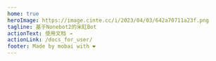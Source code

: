 ```yaml
---
home: true
heroImage: https://image.cinte.cc/i/2023/04/03/642a70711a23f.png
tagline: 基于Nonebot2的米缸Bot
actionText: 使用文档 →
actionLink: /docs_for_user/
footer: Made by mobai with ❤️
---
```

